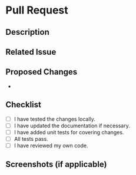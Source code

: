# Pull Request

## Description
<!-- Briefly describe the changes introduced by this pull request. -->

## Related Issue
<!-- If this pull request resolves an open issue, please provide the issue number. -->

## Proposed Changes
<!-- Describe the proposed changes in detail. -->

- 

## Checklist
<!-- Make sure all the following items are completed before submitting the pull request. -->
- [ ] I have tested the changes locally.
- [ ] I have updated the documentation if necessary.
- [ ] I have added unit tests for covering changes.
- [ ] All tests pass.
- [ ] I have reviewed my own code.

## Screenshots (if applicable)
<!-- Include any relevant screenshots or images to demonstrate the changes. -->
